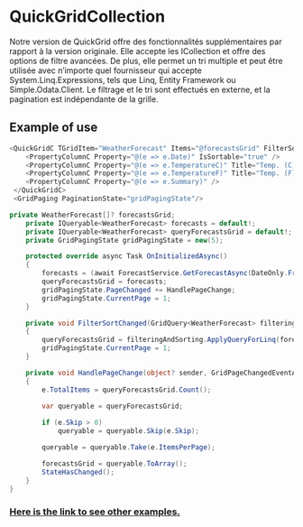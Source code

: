 # QuickGridCollection
Notre version de QuickGrid offre des fonctionnalités supplémentaires par rapport à la version originale. Elle accepte les ICollection et offre des options de filtre avancées. De plus, elle permet un tri multiple et peut être utilisée avec n’importe quel fournisseur qui accepte System.Linq.Expressions, tels que Linq, Entity Framework ou Simple.Odata.Client. Le filtrage et le tri sont effectués en externe, et la pagination est indépendante de la grille.
## Example of use
```csharp
<QuickGridC TGridItem="WeatherForecast" Items="@forecastsGrid" FilterSortChanged="FilterSortChanged">
    <PropertyColumnC Property="@(e => e.Date)" IsSortable="true" />
    <PropertyColumnC Property="@(e => e.TemperatureC)" Title="Temp. (C)" HasAdvancedFilterOptions="true" />
    <PropertyColumnC Property="@(e => e.TemperatureF)" Title="Temp. (F)" />
    <PropertyColumnC Property="@(e => e.Summary)" />
 </QuickGridC>
 <GridPaging PaginationState="gridPagingState"/>

private WeatherForecast[]? forecastsGrid;
    private IQueryable<WeatherForecast> forecasts = default!;
    private IQueryable<WeatherForecast> queryForecastsGrid = default!;
    private GridPagingState gridPagingState = new(5);

    protected override async Task OnInitializedAsync()
    {        
        forecasts = (await ForecastService.GetForecastAsync(DateOnly.FromDateTime(DateTime.Now))).AsQueryable();
        queryForecastsGrid = forecasts;
        gridPagingState.PageChanged += HandlePageChange;
        gridPagingState.CurrentPage = 1;
    }

    private void FilterSortChanged(GridQuery<WeatherForecast> filteringAndSorting)
    { 
        queryForecastsGrid = filteringAndSorting.ApplyQueryForLinq(forecasts, true);
        gridPagingState.CurrentPage = 1;
    }

    private void HandlePageChange(object? sender, GridPageChangedEventArgs e)
    {
        e.TotalItems = queryForecastsGrid.Count();
        
        var queryable = queryForecastsGrid;

        if (e.Skip > 0)
            queryable = queryable.Skip(e.Skip);

        queryable = queryable.Take(e.ItemsPerPage);

        forecastsGrid = queryable.ToArray();
        StateHasChanged();
    }
}
 ```
 
### [Here is the link to see other examples.](https://github.com/Eleve2023/QuickGrid/tree/master/src/SampleQuickGridCollection/SimpeQuickGrid)